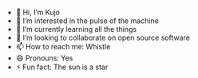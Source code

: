 - 👋 Hi, I’m Kujo
- 👀 I’m interested in the pulse of the machine
- 🌱 I’m currently learning all the things
- 💞️ I’m looking to collaborate on open source software
- 📫 How to reach me: Whistle
- 😄 Pronouns: Yes
- ⚡ Fun fact: The sun is a star

<!---
KKhujo/KKhujo is a ✨ special ✨ repository because its `README.md` (this file) appears on your GitHub profile.
You can click the Preview link to take a look at your changes.
--->

